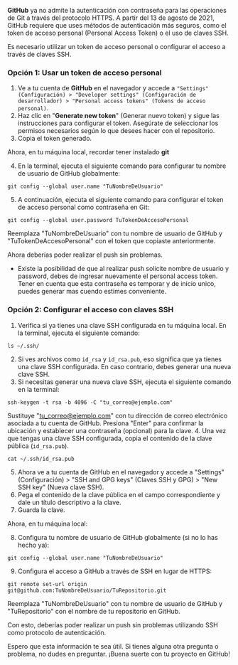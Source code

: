 
**GitHub** ya no admite la autenticación con contraseña para las operaciones de Git a través del protocolo HTTPS. A partir del 13 de agosto de 2021, GitHub requiere que uses métodos de autenticación más seguros, como el token de acceso personal (Personal Access Token) o el uso de claves SSH.

Es necesario utilizar un token de acceso personal o configurar el acceso a través de claves SSH.

### Opción 1: Usar un token de acceso personal

1. Ve a tu cuenta de **GitHub** en el navegador y accede a `"Settings" (Configuración) > "Developer settings" (Configuración de desarrollador) > "Personal access tokens" (Tokens de acceso personal)`.
2. Haz clic en "**Generate new token**" (Generar nuevo token) y sigue las instrucciones para configurar el token. Asegúrate de seleccionar los permisos necesarios según lo que desees hacer con el repositorio.
3. Copia el token generado.

Ahora, en tu máquina local, recordar tener instalado **git**

4. En la terminal, ejecuta el siguiente comando para configurar tu nombre de usuario de GitHub globalmente:
```
git config --global user.name "TuNombreDeUsuario"
```
5. A continuación, ejecuta el siguiente comando para configurar el token de acceso personal como contraseña en Git:
```
git config --global user.password TuTokenDeAccesoPersonal
```

Reemplaza "TuNombreDeUsuario" con tu nombre de usuario de GitHub y "TuTokenDeAccesoPersonal" con el token que copiaste anteriormente.

Ahora deberías poder realizar el push sin problemas. 

- Existe la posibilidad de que al realizar push solicite nombre de usuario y password, debes de ingresar nuevamente el personal access token. Tener en cuenta que esta contraseña es temporar y de inicio unico, puedes generar mas cuendo estimes conveniente.

### Opción 2: Configurar el acceso con claves SSH

1. Verifica si ya tienes una clave SSH configurada en tu máquina local. En la terminal, ejecuta el siguiente comando:
```
ls ~/.ssh/
```
2. Si ves archivos como `id_rsa` y `id_rsa.pub`, eso significa que ya tienes una clave SSH configurada. En caso contrario, debes generar una nueva clave SSH.
3. Si necesitas generar una nueva clave SSH, ejecuta el siguiente comando en la terminal:
```
ssh-keygen -t rsa -b 4096 -C "tu_correo@ejemplo.com"
```
Sustituye "tu_correo@ejemplo.com" con tu dirección de correo electrónico asociada a tu cuenta de GitHub. Presiona "Enter" para confirmar la ubicación y establecer una contraseña (opcional) para la clave.
4. Una vez que tengas una clave SSH configurada, copia el contenido de la clave pública (`id_rsa.pub`).
```
cat ~/.ssh/id_rsa.pub
```
5. Ahora ve a tu cuenta de GitHub en el navegador y accede a "Settings" (Configuración) > "SSH and GPG keys" (Claves SSH y GPG) > "New SSH key" (Nueva clave SSH).
6. Pega el contenido de la clave pública en el campo correspondiente y dale un título descriptivo a la clave.
7. Guarda la clave.

Ahora, en tu máquina local:

8. Configura tu nombre de usuario de GitHub globalmente (si no lo has hecho ya):
```
git config --global user.name "TuNombreDeUsuario"
```
9. Configura el acceso a GitHub a través de SSH en lugar de HTTPS:
```
git remote set-url origin git@github.com:TuNombreDeUsuario/TuRepositorio.git
```
Reemplaza "TuNombreDeUsuario" con tu nombre de usuario de GitHub y "TuRepositorio" con el nombre de tu repositorio en GitHub.

Con esto, deberías poder realizar un push sin problemas utilizando SSH como protocolo de autenticación.

Espero que esta información te sea útil. Si tienes alguna otra pregunta o problema, no dudes en preguntar. ¡Buena suerte con tu proyecto en GitHub!